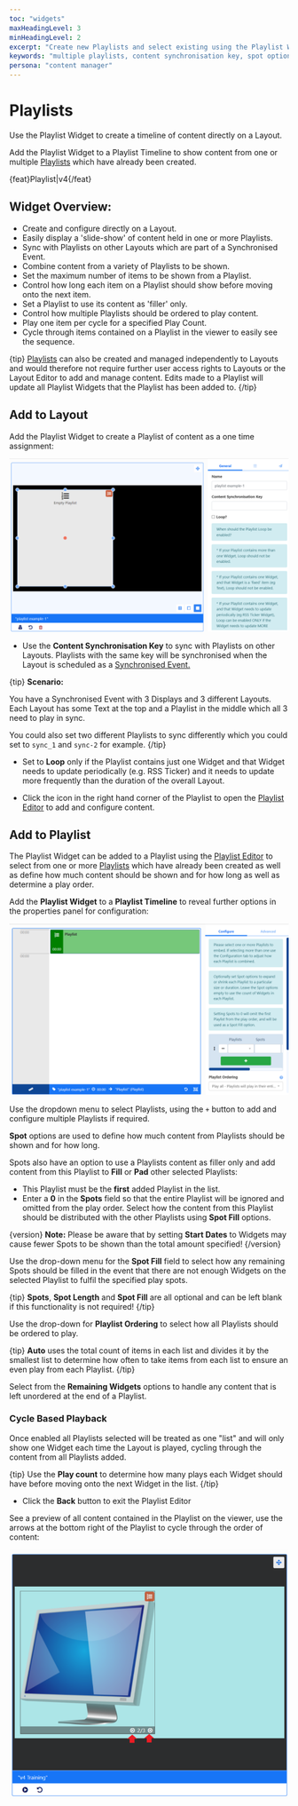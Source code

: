 ```yaml
---
toc: "widgets"
maxHeadingLevel: 3
minHeadingLevel: 2
excerpt: "Create new Playlists and select existing using the Playlist Widget"
keywords: "multiple playlists, content synchronisation key, spot options, play order, play count widgets, cycle based playback"
persona: "content manager"
---
```


# Playlists

Use the Playlist Widget to create a timeline of content directly on a Layout.

Add the Playlist Widget to a Playlist Timeline to show content from one or multiple [Playlists](media_playlists.html) which have already been created.

{feat}Playlist|v4{/feat}
## Widget Overview:

- Create and configure directly on a Layout.
- Easily display a 'slide-show' of content held in one or more Playlists.
- Sync with Playlists on other Layouts which are part of a Synchronised Event.
- Combine content from a variety of Playlists to be shown.
- Set the maximum number of items to be shown from a Playlist.
- Control how long each item on a Playlist should show before moving onto the next item.
- Set a Playlist to use its content as 'filler' only.
- Control how multiple Playlists should be ordered to play content.
- Play one item per cycle for a specified Play Count.
- Cycle through items contained on a Playlist in the viewer to easily see the sequence.

{tip}
[Playlists](media_playlists.html) can also be created and managed independently to Layouts and would therefore not require further user access rights to Layouts or the Layout Editor to add and manage content. Edits made to a Playlist will update all Playlist Widgets that the Playlist has been added to.
{/tip}

## Add to Layout

Add the Playlist Widget to create a Playlist of content as a one time assignment:

![Add Playlist Widget](img/v4_media_modules_playlist_add_widget.png)

- Use the **Content Synchronisation Key** to sync with Playlists on other Layouts. Playlists with the same key will be synchronised when the Layout is scheduled as a [Synchronised Event.](scheduling_events.html#content-synchronised-events)


{tip}
**Scenario:**

You have a Synchronised Event with 3 Displays and 3 different Layouts. Each Layout has some Text at the top and a Playlist in the middle which all 3 need to play in sync. 

You could also set two different Playlists to sync differently which you could set to `sync_1` and `sync-2` for example.
{/tip}

- Set to **Loop** only if the Playlist contains just one Widget and that Widget needs to update periodically (e.g. RSS Ticker) and it needs to update more frequently than the duration of the overall Layout.

- Click the icon in the right hand corner of the Playlist to open the [Playlist Editor](media_playlists.html#content-playlist-editor) to add and configure content.


## Add to Playlist

The Playlist Widget can be added to a Playlist using the [Playlist Editor](media_playlists.html#content-playlist-editor) to select from one or more [Playlists](media_playlists.html) which have already been created as well as define how much content should be shown and for how long as well as determine a play order.

Add the **Playlist Widget** to a **Playlist Timeline** to reveal further options in the properties panel for configuration:

![Add Playlist Widget to Playlist](img/v4_media_modules_playlist_add_playlist.png)

Use the dropdown menu to select Playlists, using the `+` button to add and configure multiple Playlists if required.

**Spot** options are used to define how much content from Playlists should be shown and for how long.

Spots also have an option to use a Playlists content as filler only and add content from this Playlist to **Fill** or **Pad** other selected Playlists:

- This Playlist must be the **first** added Playlist in the list.
- Enter a **0** in the **Spots** field so that the entire Playlist will be ignored and omitted from the play order. Select how the content from this Playlist should be distributed with the other Playlists using **Spot Fill** options.

{version}
**Note:** Please be aware that by setting **Start Dates** to Widgets may cause fewer Spots to be shown than the total amount specified!
{/version}

Use the drop-down menu for the **Spot Fill** field to select how any remaining Spots should be filled in the event that there are not enough Widgets on the selected Playlist to fulfil the specified play spots. 

{tip}
**Spots**, **Spot Length** and **Spot Fill** are all optional and can be left blank if this functionality is not required!
{/tip}

Use the drop-down for **Playlist Ordering** to select how all Playlists should be ordered to play.

{tip}
**Auto** uses the total count of items in each list and divides it by the smallest list to determine how often to take items from each list to ensure an even play from each Playlist.
{/tip}

Select from the **Remaining Widgets** options to handle any content that is left unordered at the end of a Playlist.

### Cycle Based Playback

Once enabled all Playlists selected will be treated as one "list" and will only show one Widget each time the Layout is played, cycling through the content from all Playlists added.

{tip}
Use the **Play count** to determine how many plays each Widget should have before moving onto the next Widget in the list.
{/tip}

- Click the **Back** button to exit the Playlist Editor

See a preview of all content contained in the Playlist on the viewer, use the arrows at the bottom right of the Playlist to cycle through the order of content:

![Playlist Viewer](img/v4_media_module_playlist_viewer.png)




